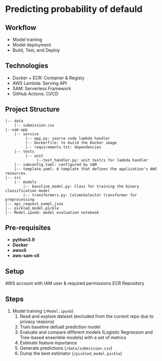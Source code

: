 # Predicting probability of defauld

## Workflow

- Model training
- Model deployment
- Build, Test, and Deploy

## Technologies
- Docker + ECR: Container & Registy
- AWS Lambda: Serving API
- SAM: Serverless Framework 
- GitHub Actions: CI/CD

## Project Structure
```
|-- data
    |-- submission.csv
|--sam-app
    |-- service
         |-- app.py: source code lambda handler
         |-- Dockerfile: to build the Docker image
         |-- requirements.txt: dependencies
    |-- tests
         |-- unit
              |--test_handler.py: unit test/s for lambda handler
    |-- samconfig.toml: configured by SAM
    |-- template.yaml: A template that defines the application's AWS resources.
|-- src
    |-- models
        |-- baseline_model.py: Class for training the binary classification model
        |-- transformers.py: ColumnSelector transformer for preprocessing
|-- api_request_exmpl.json
|-- pickled_model.pickle
|-- Model.ipunb: model evaluation notebook
```

## Pre-requisites

* **python3.9**
* **Docker** 
* **awscli**
* **aws-sam-cli**

## Setup
AWS account with IAM user & required permissions
ECR Repository

## Steps

1. Model training (`/Model.ipynb`)
    1. Read and explore dataset (excluded from the current repo due to privacy reasons)
    2. Train baseline defualt prediction model
    3. Evaluate and сompare different models (Logistic Regression and Tree-based ensemble models) with a set of metrics
    4. Estimate feature inportance
    5. Generate predictions (`/data/submission.csv`)
    6. Dump the best estimator (`/pickled_model.pickle`)
  


